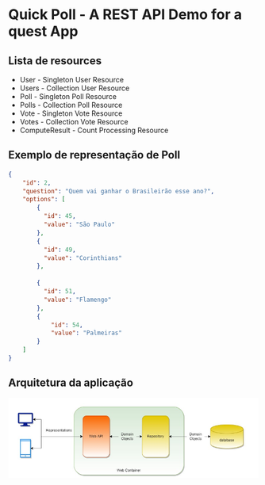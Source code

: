 # Quick Poll - A REST API Demo for a quest App

## Lista de resources

- User - Singleton User Resource
- Users - Collection User Resource
- Poll - Singleton Poll Resource
- Polls - Collection Poll Resource
- Vote - Singleton Vote Resource
- Votes - Collection Vote Resource
- ComputeResult - Count Processing Resource

## Exemplo de representação de Poll

```json
{ 
    "id": 2,
    "question": "Quem vai ganhar o Brasileirão esse ano?",
    "options": [
        {
          "id": 45,
          "value": "São Paulo"
        }, 
        {
          "id": 49,
          "value": "Corinthians"
        }, 
        
        {
          "id": 51,
          "value": "Flamengo"
        },
        {
            "id": 54,
            "value": "Palmeiras"
        }
    ]
}
```

## Arquitetura da aplicação

![arquitetura da aplicação](images/quickpoll%20architecture.jpg "quickpoll architecture")
